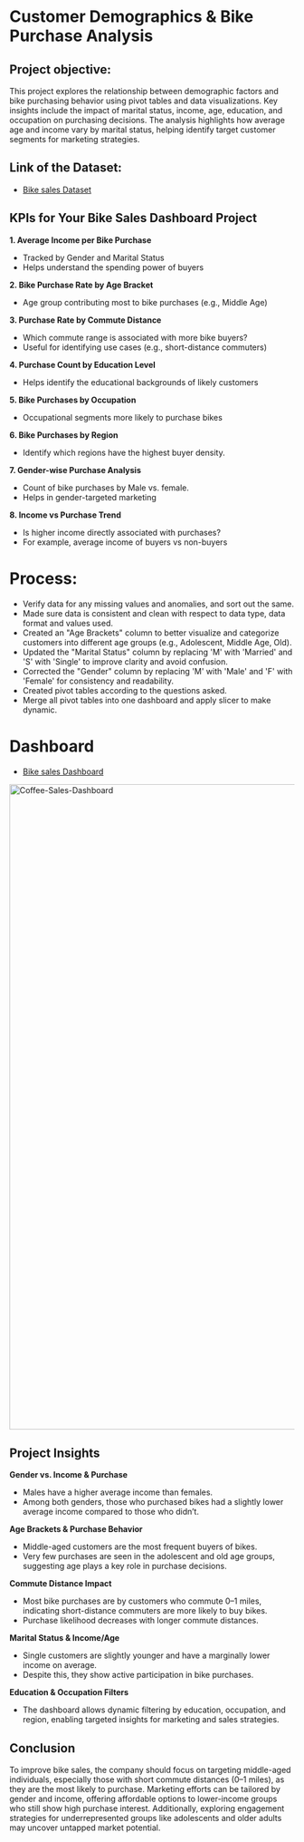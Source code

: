 # Customer Demographics & Bike Purchase Analysis

## Project objective: 
This project explores the relationship between demographic factors and bike purchasing behavior using pivot tables and data visualizations. Key insights include the impact of marital status, income, age, education, and occupation on purchasing decisions. The analysis highlights how average age and income vary by marital status, helping identify target customer segments for marketing strategies.

## Link of the Dataset: 
- <a href= "https://github.com/naiyakhalid/Customer-Demographics-Bike-Purchase-Analysis-on-Excel-/blob/main/Bike%20sales%20Dataset.xlsx">Bike sales Dataset</a>

## KPIs for Your Bike Sales Dashboard Project

__1. Average Income per Bike Purchase__ 
- Tracked by Gender and Marital Status
- Helps understand the spending power of buyers

__2. Bike Purchase Rate by Age Bracket__
- Age group contributing most to bike purchases (e.g., Middle Age)

__3. Purchase Rate by Commute Distance__
- Which commute range is associated with more bike buyers?
- Useful for identifying use cases (e.g., short-distance commuters)

__4. Purchase Count by Education Level__
- Helps identify the educational backgrounds of likely customers

__5. Bike Purchases by Occupation__
- Occupational segments more likely to purchase bikes

__6. Bike Purchases by Region__
- Identify which regions have the highest buyer density.

__7. Gender-wise Purchase Analysis__
- Count of bike purchases by Male vs. female.
- Helps in gender-targeted marketing

__8. Income vs Purchase Trend__
- Is higher income directly associated with purchases?
- For example, average income of buyers vs non-buyers

# Process:
- Verify data for any missing values and anomalies, and sort out the same.
- Made sure data is consistent and clean with respect to data type, data format and values used.
- Created an "Age Brackets" column to better visualize and categorize customers into different age groups (e.g., Adolescent, Middle Age, Old).
- Updated the "Marital Status" column by replacing 'M' with 'Married' and 'S' with 'Single' to improve clarity and avoid confusion.
- Corrected the "Gender" column by replacing 'M' with 'Male' and 'F' with 'Female' for consistency and readability.
- Created pivot tables according to the questions asked.
- Merge all pivot tables into one dashboard and apply slicer to make dynamic.

# Dashboard
- <a href= "Coffee-Sales-Dashboard.png">Bike sales Dashboard</a>
<img width="1139" alt="Coffee-Sales-Dashboard" src="https://github.com/user-attachments/assets/14971689-21f3-464a-98b8-f4f3125a38b3" />

## Project Insights
__Gender vs. Income & Purchase__
- Males have a higher average income than females.
- Among both genders, those who purchased bikes had a slightly lower average income compared to those who didn’t.
  
__Age Brackets & Purchase Behavior__
- Middle-aged customers are the most frequent buyers of bikes.
- Very few purchases are seen in the adolescent and old age groups, suggesting age plays a key role in purchase decisions.

__Commute Distance Impact__
- Most bike purchases are by customers who commute 0–1 miles, indicating short-distance commuters are more likely to buy bikes.
- Purchase likelihood decreases with longer commute distances.

__Marital Status & Income/Age__
- Single customers are slightly younger and have a marginally lower income on average.
- Despite this, they show active participation in bike purchases.

__Education & Occupation Filters__
- The dashboard allows dynamic filtering by education, occupation, and region, enabling targeted insights for marketing and sales strategies.

## Conclusion
To improve bike sales, the company should focus on targeting middle-aged individuals, especially those with short commute distances (0–1 miles), as they are the most likely to purchase. Marketing efforts can be tailored by gender and income, offering affordable options to lower-income groups who still show high purchase interest. Additionally, exploring engagement strategies for underrepresented groups like adolescents and older adults may uncover untapped market potential.

